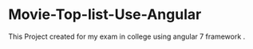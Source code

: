 # Movie-Top-list-Use-Angular
This Project created for my exam in college using angular 7 framework . 
